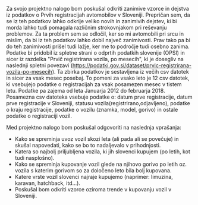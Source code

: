 Za svojo projektno nalogo bom poskušal odkriti zanimive vzorce in dejstva iz podatkov o Prvih registracijah avtomobilov v Sloveniji.
Prepričan sem, da se iz teh podatkov lahko odkrije veliko novih in zanimivih dejstev, ki bi morda lahko tudi pomagala različnim
strokovnjakom pri reševanju problemov. Za ta problem sem se odločil, ker so mi avtomobili pri srcu in mislim, da bi iz teh podatkov
lahko dobil največ zanimivosti. Prav tako pa bi do teh zanimivosti prišel tudi lažje, ker me to področje tudi osebno zanima.
Podatke bi pridobil iz spletne strani o odprtih podatkih slovenije (OPSI) in sicer iz razdelka "Prvič registrirana vozila, po mesecih",
ki je dosegliv na naslednji spletni povezavi (https://podatki.gov.si/dataset/prvic-registrirana-vozila-po-mesecih). Ta zbirka podatkov
je sestavljena iz večih csv datotek in sicer za vsak mesec posebaj. To pomeni za vsako leto je 12 csv datotek, ki vsebujejo podatke
o registracijah za vsak posamezen mesec v tistem letu. Podatke pa zajema od leta Januarja 2012 do februarja 2018. Posamezna csv
datoteka vsebuje podatke o: datum prve registracije, datum prve registracije v Sloveniji, statusu vozila(registrirano,odjavljeno),
podatke o kraju registracije, podatke o vozilu (znamka, model, gorivo) in ostale podatke o registraciji vozil.

Med projektno nalogo bom poskušal odgovoriti na naslednja vprašanja:

- Kako se spreminja uvoz vozil skozi leta (ali pada ali se povečuje) in skušal napovedati, kako se bo to nadaljevalo v prihodnjosti.
- Katera so najbolj priljubljena vozila, ki jih slovenci kupujem (po letih, kot tudi nasplošno).
- Kako se spreminja kupovanje vozil glede na njihovo gorivo po letih oz. vozila s katerim gorivom so za določeno leto bila bolj
kupovana.
- Katere vrste vozil slovenci najraje kupujemo (naprimer: limuzina, karavan, hatchback, itd...).
- Poskušal bom odkriti vzorce oziroma trende v kupovanju vozil v Sloveniji.